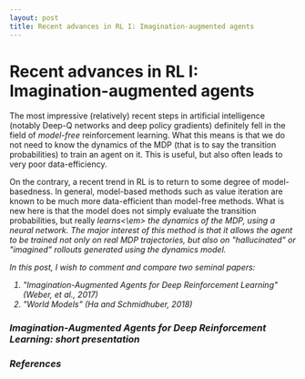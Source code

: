 ```yaml
---
layout: post
title: Recent advances in RL I: Imagination-augmented agents
---
```


# Recent advances in RL I: Imagination-augmented agents

The most impressive (relatively) recent steps in artificial intelligence (notably Deep-Q networks and deep policy gradients) definitely fell in the field of <em>model-free</em> reinforcement learning. What this means is that we do not need to know the dynamics of the MDP (that is to say the transition probabilities) to train an agent on it. This is useful, but also often leads to very poor data-efficiency.

On the contrary, a recent trend in RL is to return to some degree of model-basedness. In general, model-based methods such as value iteration are known to be much more data-efficient than model-free methods. What is new here is that the model does not simply evaluate the transition probabilities, but really <em>learns<\em> the dynamics of the MDP, using a neural network. The major interest of this method is that it allows the agent to be trained not only on real MDP trajectories, but also on "hallucinated" or "imagined" rollouts generated using the dynamics model.

In this post, I wish to comment and compare two seminal papers:
1. "Imagination-Augmented Agents for Deep Reinforcement Learning" (Weber, et al., 2017)
2. "World Models" (Ha and Schmidhuber, 2018)

### Imagination-Augmented Agents for Deep Reinforcement Learning: short presentation



### References
